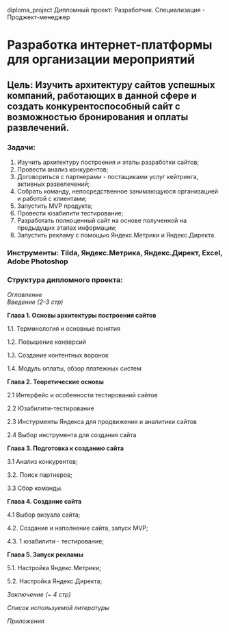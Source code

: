 diploma_project
Дипломный проект: Разработчик. Специализация - Проджект-менеджер
# **Разработка интернет-платформы для организации мероприятий**

## **Цель**: Изучить архитектуру сайтов успешных компаний, работающих в данной сфере и создать конкурентоспособный сайт с возможностью бронирования и оплаты развлечений.  

### **Задачи**:   
1. Изучить архитектуру построения и этапы разработки сайтов;
2. Провести анализ конкурентов;
3. Договориться с партнерами - постащиками услуг кейтринга, активных развелечений;
4. Собрать команду, непосредственное занимающуюся организацией и работой с клиентами;
5. Запустить MVP продукта;
6. Провести юзабилити тестирование;
7. Разработать полноценный сайт на основе полученной на предыдущих этапах информации;
8. Запустить рекламу с помощью Яндекс.Метрики и Яндекс.Директа.

### **Инструменты**: Tilda, Яндекс.Метрика, Яндекс.Директ, Excel, Adobe Photoshop 

### **Структура дипломного проекта**:   
_Оглавление_  
_Введение (2-3 стр)_ 

**Глава 1. Основы архитектуры построения сайтов** 

1.1. Терминология и основные понятия

1.2. Повышение конверсий

1.3. Создание контентных воронок

1.4. Модуль оплаты, обзор платежных систем 

**Глава 2. Теоретические основы**

2.1 Интерфейс и особенности тестирований сайтов

2.2 Юзабилити-тестирование

2.3 Инстурменты Яндекса для продвижения и аналитики сайтов

2.4 Выбор инструмента для создания сайта 

**Глава 3. Подготовка к созданию сайта**

3.1 Анализ конкурентов;

3.2. Поиск партнеров;

3.3 Сбор команды.

**Глава 4. Создание сайта**

4.1 Выбор визуала сайта;

4.2. Создание и наполнение сайта, запуск MVP;

4.3. 1 юзабилити - тестирование;

**Глава 5. Запуск рекламы**

5.1. Настройка Яндекс.Метрики;

5.2. Настройка Яндекс.Директа;


_Заключение (~ 4 стр)_ 

_Список используемой литературы_ 

_Приложения_


